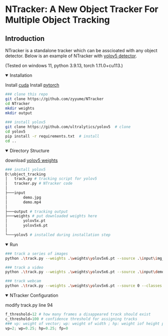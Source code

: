 # NTracker: A New Object Tracker For Multiple Object Tracking

## Introduction
NTracker is a standalone tracker which can be asscioated with any object detector.
Below is an example of NTracker with [yolov5 detector](https://github.com/ultralytics/yolov5).

(Tested on windows 11, python 3.9.13, torch 1.11.0+cu113.)

<details open>
<summary>Installation</summary>

Install [cuda](https://developer.nvidia.com/cuda-downloads) 
Install [pytorch](https://pytorch.org/)

```bash
### clone this repo
git clone https://github.com/zyyume/NTracker
cd NTracker
mkdir weights
mkdir output
  
### install yolov5
git clone https://github.com/ultralytics/yolov5  # clone
cd yolov5
pip install -r requirements.txt  # install
cd ..
```
</details>

<details open>
<summary>Directory Structure</summary>

download [yolov5 weights](https://github.com/ultralytics/yolov5/releases)

```bash
### install yolov5
D:\object_tracking
│   track.py # tracking script for yolov5
│   tracker.py # NTracker code
│
├───input
│       demo.jpg
│       demo.mp4
│
├───output # tracking output
├───weights # put downloaded weights here
│       yolov5x.pt
│       yolov5x6.pt
│
└───yolov5 # installed during installation step
```
</details>

<details open>
<summary>Run</summary>

```bash
### track a series of images
python .\track.py --weights .\weights\yolov5x6.pt --source .\input\img_folder --classes 0

### track a video
python .\track.py --weights .\weights\yolov5x6.pt --source .\input\demo.mp4 --classes 0

### track webcam
python .\track.py --weights .\weights\yolov5x6.pt --source 0 --classes 0
```
</details>

<details open>
<summary>NTracker Configuration</summary>

modify track.py line 94

```python
f_threshold=12 # how many frames a disappeared track should exist
c_threshold=100 # confidence threshold for assigning tracks
### vp: weight of vector; wp: weight of width ; hp: weight iof height p; fp: weight of frame (reserved) 
vp=2; wp=0.25; hp=0.25; fp=0
```
</details>
